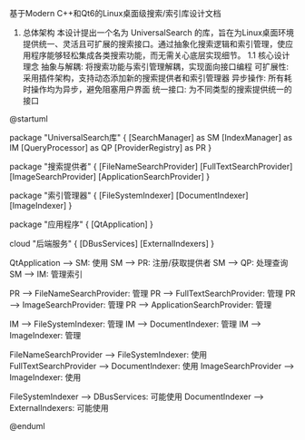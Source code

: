 基于Modern C++和Qt6的Linux桌面级搜索/索引库设计文档
1. 总体架构
本设计提出一个名为 UniversalSearch 的库，旨在为Linux桌面环境提供统一、灵活且可扩展的搜索接口。通过抽象化搜索逻辑和索引管理，使应用程序能够轻松集成各类搜索功能，而无需关心底层实现细节。
1.1 核心设计理念
抽象与解耦: 将搜索功能与索引管理解耦，实现面向接口编程
可扩展性: 采用插件架构，支持动态添加新的搜索提供者和索引管理器
异步操作: 所有耗时操作均为异步，避免阻塞用户界面
统一接口: 为不同类型的搜索提供统一的接口

@startuml

package "UniversalSearch库" {
  [SearchManager] as SM
  [IndexManager] as IM
  [QueryProcessor] as QP
  [ProviderRegistry] as PR
}

package "搜索提供者" {
  [FileNameSearchProvider]
  [FullTextSearchProvider]
  [ImageSearchProvider]
  [ApplicationSearchProvider]
}

package "索引管理器" {
  [FileSystemIndexer]
  [DocumentIndexer]
  [ImageIndexer]
}

package "应用程序" {
  [QtApplication]
}

cloud "后端服务" {
  [DBusServices]
  [ExternalIndexers]
}

QtApplication --> SM: 使用
SM --> PR: 注册/获取提供者
SM --> QP: 处理查询
SM --> IM: 管理索引

PR --> FileNameSearchProvider: 管理
PR --> FullTextSearchProvider: 管理
PR --> ImageSearchProvider: 管理
PR --> ApplicationSearchProvider: 管理

IM --> FileSystemIndexer: 管理
IM --> DocumentIndexer: 管理
IM --> ImageIndexer: 管理

FileNameSearchProvider --> FileSystemIndexer: 使用
FullTextSearchProvider --> DocumentIndexer: 使用
ImageSearchProvider --> ImageIndexer: 使用

FileSystemIndexer --> DBusServices: 可能使用
DocumentIndexer --> ExternalIndexers: 可能使用

@enduml

